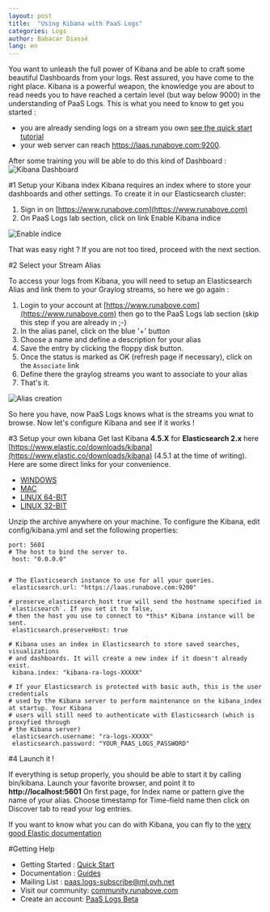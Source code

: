 ```yaml
---
layout: post
title:  "Using Kibana with PaaS Logs"
categories: Logs
author: Babacar Diassé
lang: en
---
```


You want to unleash the full power of Kibana and be able to craft some beautiful Dashboards from your logs. Rest assured, you have come to the right place. 
Kibana is a powerful weapon, the knowledge you are about to read needs you to have reached a certain level (but way below 9000) in the understanding of PaaS Logs. This is what you need to know to get you started :  

 - you are already sending logs on a stream you own [see the quick start tutorial](/kb/en/logs/quick-start.html)
 - your web server can reach https://laas.runabove.com:9200. 

After some training you will be able to do this kind of Dashboard : 
![Kibana Dashboard](/kb/images/2016-02-29-using-kibana-with-laas/kibana.png)


#1 Setup your Kibana index
Kibana requires an index where to store your dashboards and other settings. To create it in our Elasticsearch cluster:
 
 1. Sign in on [https://www.runabove.com](https://www.runabove.com)
 2. On PaaS Logs lab section, click on link Enable Kibana indice

![Enable indice](/kb/images/2016-02-29-using-kibana-with-laas/indice.png)

That was easy right ? If you are not too tired, proceed with the next section. 

#2 Select your Stream Alias <a name="alias">&nbsp;</a>

To access your logs from Kibana, you will need to setup an Elasticsearch Alias and link them to your Graylog streams, so here we go again : 

 1. Login to your account at [https://www.runabove.com](https://www.runabove.com) then go to the PaaS Logs lab section (skip this step if you are already in ;-)
 2. In the alias panel, click on the blue '+' button
 3. Choose a name and define a description for your alias
 4. Save the entry by clicking the floppy disk button.
 5. Once the status is marked as OK (refresh page if necessary), click on the `Associate` link
 6. Define there the graylog streams you want to associate to your alias
 7. That's it.

![Alias creation](/kb/images/2016-02-29-using-kibana-with-laas/alias.png)

So here you have, now PaaS Logs knows what is the streams you wnat to browse. Now let's configure Kibana and see if it works ! 

#3 Setup your own kibana
Get last Kibana **4.5.X** for **Elasticsearch 2.x** here [https://www.elastic.co/downloads/kibana](https://www.elastic.co/downloads/kibana) (4.5.1 at the time of writing). Here are some direct links for your convenience.

 - [WINDOWS](https://download.elastic.co/kibana/kibana/kibana-4.5.1-windows.zip)
 - [MAC](https://download.elastic.co/kibana/kibana/kibana-4.5.1-darwin-x64.tar.gz)
 - [LINUX 64-BIT](https://download.elastic.co/kibana/kibana/kibana-4.5.1-linux-x64.tar.gz)
 - [LINUX 32-BIT](https://download.elastic.co/kibana/kibana/kibana-4.5.1-linux-x86.tar.gz)


Unzip the archive anywhere on your machine.
To configure the Kibana, edit config/kibana.yml and set the following properties:

    port: 5601
    # The host to bind the server to.
     host: "0.0.0.0"

     
    # The Elasticsearch instance to use for all your queries.
     elasticsearch.url: "https://laas.runabove.com:9200"
     
    # preserve_elasticsearch_host true will send the hostname specified in `elasticsearch`. If you set it to false,
    # then the host you use to connect to *this* Kibana instance will be sent.
     elasticsearch.preserveHost: true
     
    # Kibana uses an index in Elasticsearch to store saved searches, visualizations
    # and dashboards. It will create a new index if it doesn't already exist.
     kibana.index: "kibana-ra-logs-XXXXX"
     
    # If your Elasticsearch is protected with basic auth, this is the user credentials
    # used by the Kibana server to perform maintenance on the kibana_index at startup. Your Kibana
    # users will still need to authenticate with Elasticsearch (which is proxyfied through
    # the Kibana server)
     elasticsearch.username: "ra-logs-XXXXX"
     elasticsearch.password: "YOUR_PAAS_LOGS_PASSWORD"

#4 Launch it ! 

If everything is setup properly, you should be able to start it by calling bin/kibana. Launch your favorite browser, and point it to **http://localhost:5601**
On first page, for Index name or pattern give the name of your alias.
Choose timestamp for Time-field name then click on Discover tab to read your log entries.

If you want to know what you can do with Kibana, you can fly to the [very good Elastic documentation](https://www.elastic.co/guide/en/kibana/4.1/index.html) 


#Getting Help

- Getting Started : [Quick Start](/kb/en/logs/quick-start.html)
- Documentation : [Guides](/kb/en/logs)
- Mailing List : [paas.logs-subscribe@ml.ovh.net](mailto:paas.logs-subscribe@ml.ovh.net)
- Visit our community: [community.runabove.com](https://community.runabove.com)
- Create an account: [PaaS Logs Beta](https://cloud.runabove.com/signup/?launch=paas-logs)


